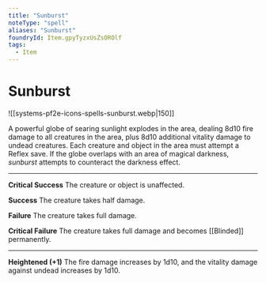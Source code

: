 ```yaml
---
title: "Sunburst"
noteType: "spell"
aliases: "Sunburst"
foundryId: Item.gpyTyzxUsZsOROlf
tags:
  - Item
---
```


# Sunburst
![[systems-pf2e-icons-spells-sunburst.webp|150]]

A powerful globe of searing sunlight explodes in the area, dealing 8d10 fire damage to all creatures in the area, plus 8d10 additional vitality damage to undead creatures. Each creature and object in the area must attempt a Reflex save. If the globe overlaps with an area of magical darkness, _sunburst_ attempts to counteract the darkness effect.

* * *

**Critical Success** The creature or object is unaffected.

**Success** The creature takes half damage.

**Failure** The creature takes full damage.

**Critical Failure** The creature takes full damage and becomes [[Blinded]] permanently.

* * *

**Heightened (+1)** The fire damage increases by 1d10, and the vitality damage against undead increases by 1d10.
